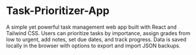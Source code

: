 # Task-Prioritizer-App
A simple yet powerful task management web app built with React and Tailwind CSS. Users can prioritize tasks by importance, assign grades from low to urgent, add notes, set due dates, and track progress. Data is saved locally in the browser with options to export and import JSON backups.

